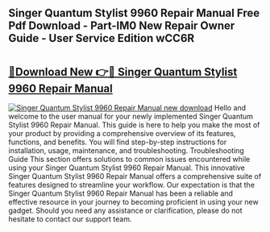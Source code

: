 ## Singer Quantum Stylist 9960 Repair Manual Free Pdf Download - Part-IM0 New Repair Owner Guide - User Service Edition wCC6R

# <h2><a href="http://bc50418.oget.top/?id=Singer+Quantum+Stylist+9960+Repair+Manual">🔗Download New 👉🔴 Singer Quantum Stylist 9960 Repair Manual</a></h2>

[![Singer Quantum Stylist 9960 Repair Manual new download](https://i.imgur.com/5g1atiW.png)](http://bc50418.oget.top/?id=Singer+Quantum+Stylist+9960+Repair+Manual)
Hello and welcome to the user manual for your newly implemented Singer Quantum Stylist 9960 Repair Manual. This guide is here to help you make the most of your product by providing a comprehensive overview of its features, functions, and benefits. You will find step-by-step instructions for installation, usage, maintenance, and troubleshooting. Troubleshooting Guide This section offers solutions to common issues encountered while using your Singer Quantum Stylist 9960 Repair Manual. This innovative Singer Quantum Stylist 9960 Repair Manual offers a comprehensive suite of features designed to streamline your workflow. Our expectation is that the Singer Quantum Stylist 9960 Repair Manual has been a reliable and effective resource in your journey to becoming proficient in using your new gadget. Should you need any assistance or clarification, please do not hesitate to contact our support team.
